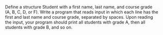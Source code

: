 Define a structure Student with a first name, last name, and course grade (A, B, C, D, or F). Write a program that reads input in which each line has the first and last name and course grade, separated by spaces. Upon reading the input, your program should print all students with grade A, then all students with grade B, and so on.
